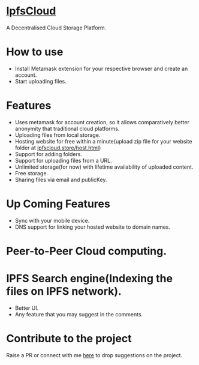 # [IpfsCloud](http://ipfscloud.store/)
A Decentralised Cloud Storage Platform.

# How to use 
* Install Metamask extension for your respective browser and create an account.
* Start uploading files.

# Features
* Uses metamask for account creation, so it allows comparatively better anonymity that traditional cloud platforms.
* Uploading files from local storage.
* Hosting website for free within a minute(upload zip file for your website folder at [ipfscloud.store/host.html](http://ipfscloud.store/host.html))
* Support for adding folders.
* Support for uploading files from a URL.
* Unlimited storage(for now) with lifetime availability of uploaded content.
* Free storage.
* Sharing files via email and publicKey.

# Up Coming Features

* Sync with your mobile device.
* DNS support for linking your hosted website to domain names.
 # Peer-to-Peer Cloud computing.
 # IPFS Search engine(Indexing the files on IPFS network).
* Better UI.
* Any feature that you may suggest in the comments.


# Contribute to the project
Raise a PR or connect with me [here](mailto:vasa@towardsblockchain.com) to drop suggestions on the project. 


